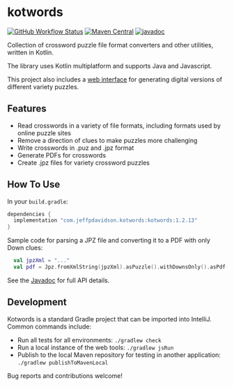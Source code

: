 # kotwords
[![GitHub Workflow Status](https://img.shields.io/github/actions/workflow/status/jpd236/kotwords/gradle-build.yaml?branch=master)](https://github.com/jpd236/kotwords/actions/workflows/gradle-build.yaml)
[![Maven Central](https://img.shields.io/maven-central/v/com.jeffpdavidson.kotwords/kotwords)](https://search.maven.org/artifact/com.jeffpdavidson.kotwords/kotwords)
[![javadoc](https://javadoc.io/badge2/com.jeffpdavidson.kotwords/kotwords/javadoc.svg)](https://javadoc.io/doc/com.jeffpdavidson.kotwords/kotwords)

Collection of crossword puzzle file format converters and other utilities, written in Kotlin.

The library uses Kotlin multiplatform and supports Java and Javascript.

This project also includes a [web interface](https://jpd236.github.io/kotwords/) for generating digital versions of different variety puzzles.

## Features
* Read crosswords in a variety of file formats, including formats used by online puzzle sites
* Remove a direction of clues to make puzzles more challenging
* Write crosswords in .puz and .jpz format
* Generate PDFs for crosswords
* Create .jpz files for variety crossword puzzles

## How To Use
In your `build.gradle`:

```groovy
dependencies {
  implementation "com.jeffpdavidson.kotwords:kotwords:1.2.13"
}
```

Sample code for parsing a JPZ file and converting it to a PDF with only Down clues:

```kotlin
  val jpzXml = "..."
  val pdf = Jpz.fromXmlString(jpzXml).asPuzzle().withDownsOnly().asPdf();
```

See the [Javadoc](https://javadoc.io/doc/com.jeffpdavidson.kotwords/kotwords) for full API details.

## Development
Kotwords is a standard Gradle project that can be imported into IntelliJ. Common commands include:

* Run all tests for all environments: `./gradlew check`
* Run a local instance of the web tools: `./gradlew jsRun`
* Publish to the local Maven repository for testing in another application: `./gradlew publishToMavenLocal`

Bug reports and contributions welcome!
